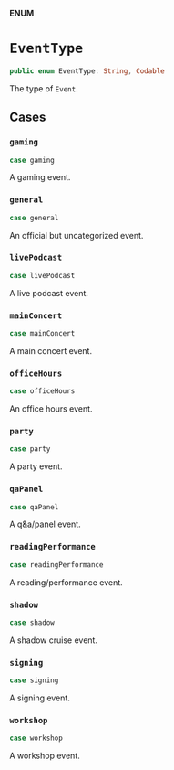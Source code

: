 **ENUM**

# `EventType`

```swift
public enum EventType: String, Codable
```

The type of `Event`.

## Cases
### `gaming`

```swift
case gaming
```

A gaming event.

### `general`

```swift
case general
```

An official but uncategorized event.

### `livePodcast`

```swift
case livePodcast
```

A live podcast event.

### `mainConcert`

```swift
case mainConcert
```

A main concert event.

### `officeHours`

```swift
case officeHours
```

An office hours event.

### `party`

```swift
case party
```

A party event.

### `qaPanel`

```swift
case qaPanel
```

A q&a/panel event.

### `readingPerformance`

```swift
case readingPerformance
```

A reading/performance event.

### `shadow`

```swift
case shadow
```

A shadow cruise event.

### `signing`

```swift
case signing
```

A signing event.

### `workshop`

```swift
case workshop
```

A workshop event.
